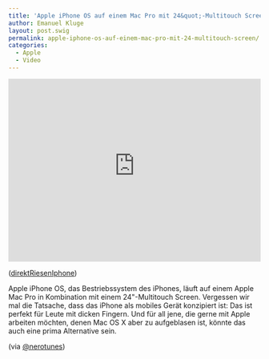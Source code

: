 ```yaml
---
title: 'Apple iPhone OS auf einem Mac Pro mit 24&quot;-Multitouch Screen'
author: Emanuel Kluge
layout: post.swig
permalink: apple-iphone-os-auf-einem-mac-pro-mit-24-multitouch-screen/
categories:
  - Apple
  - Video
---
```


<div style="position: relative; max-width: 640px; padding-top: 72.727273%; margin: 1em 0; overflow: hidden">
  <iframe width="640" height="480" src="https://www.youtube-nocookie.com/embed/gvCo6-KhZT4?rel=0" frameborder="0" allowfullscreen style="position: absolute; top: 0; right: 0; bottom: 0; left: 0; width: 100%; height: 100%"></iframe>
</div>

([direktRiesenIphone][video])

Apple iPhone OS, das Bestriebssystem des iPhones, läuft auf einem Apple Mac Pro in Kombination mit einem 24"-Multitouch Screen. Vergessen wir mal die Tatsache, dass das iPhone als mobiles Gerät konzipiert ist: Das ist perfekt für Leute mit dicken Fingern. Und für all jene, die gerne mit Apple arbeiten möchten, denen Mac OS X aber zu aufgeblasen ist, könnte das auch eine prima Alternative sein.

(via [@nerotunes][nerotunes])

[video]: http://www.youtube.com/watch?v=gvCo6-KhZT4
[nerotunes]: http://twitter.com/nerotunes/status/2166436429
